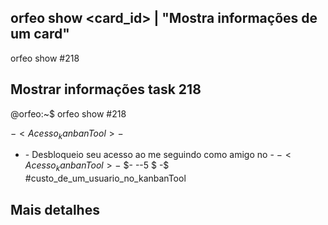 

## orfeo show <card_id> | "Mostra informações de um card"

orfeo show #218

## Mostrar informações task 218

@orfeo:~$ orfeo show #218

$- <Acesso_kanbanTool> -$ 
- <Tata> - Desbloqueio seu acesso ao <kanbanTool> me seguindo como amigo no <git> - 
$- <Acesso_kanbanTool> -$ $- --5 $ -$ #custo_de_um_usuario_no_kanbanTool


## Mais detalhes



